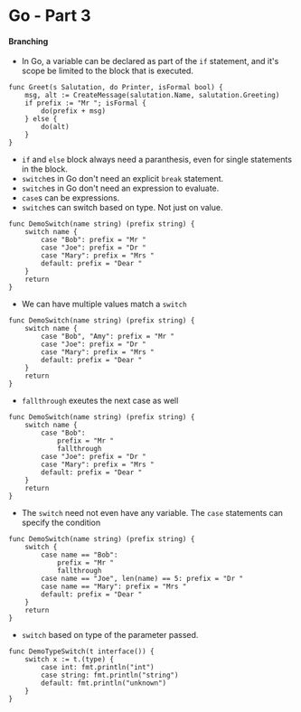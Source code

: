 # Go - Part 3

#### Branching

- In Go, a variable can be declared as part of the `if` statement, and it's scope be limited to the block that is executed.
```
func Greet(s Salutation, do Printer, isFormal bool) {
	msg, alt := CreateMessage(salutation.Name, salutation.Greeting)
	if prefix := "Mr "; isFormal {
		do(prefix + msg)
	} else {
		do(alt)
	}
}
```
- `if` and `else` block always need a paranthesis, even for single statements in the block.
- `switch`es in Go don't need an explicit `break` statement.
- `switch`es in Go don't need an expression to evaluate.
- `case`s can be expressions.
- `switch`es can switch based on type. Not just on value.
```
func DemoSwitch(name string) (prefix string) {
	switch name {
		case "Bob": prefix = "Mr "
		case "Joe": prefix = "Dr "
		case "Mary": prefix = "Mrs "
		default: prefix = "Dear "
	}
	return
}
```
- We can have multiple values match a `switch`
```
func DemoSwitch(name string) (prefix string) {
	switch name {
		case "Bob", "Amy": prefix = "Mr "
		case "Joe": prefix = "Dr "
		case "Mary": prefix = "Mrs "
		default: prefix = "Dear "
	}
	return
}
```
- `fallthrough` exeutes the next case as well
```
func DemoSwitch(name string) (prefix string) {
	switch name {
		case "Bob":
			prefix = "Mr "
			fallthrough
		case "Joe": prefix = "Dr "
		case "Mary": prefix = "Mrs "
		default: prefix = "Dear "
	}
	return
}
```
- The `switch` need not even have any variable. The `case` statements can specify the condition
```
func DemoSwitch(name string) (prefix string) {
	switch {
		case name == "Bob":
			prefix = "Mr "
			fallthrough
		case name == "Joe", len(name) == 5: prefix = "Dr "
		case name == "Mary": prefix = "Mrs "
		default: prefix = "Dear "
	}
	return
} 
```
- `switch` based on type of the parameter passed.
```
func DemoTypeSwitch(t interface()) {
	switch x := t.(type) {
		case int: fmt.println("int")
		case string: fmt.println("string")
		default: fmt.println("unknown")
	}
}

```
